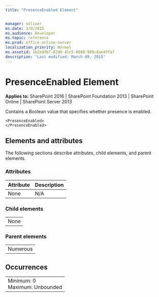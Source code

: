 ```yaml
---
title: "PresenceEnabled Element"


manager: soliver
ms.date: 3/9/2015
ms.audience: Developer
ms.topic: reference
ms.prod: office-online-server
localization_priority: Normal
ms.assetid: 1b2ed5b7-8290-41c5-8608-989cdae45fa7
description: "Last modified: March 09, 2015"
---
```


# PresenceEnabled Element

 
  
 **Applies to:** SharePoint 2016 | SharePoint Foundation 2013 | SharePoint Online | SharePoint Server 2013
  
Contains a Boolean value that specifies whether presence is enabled.
  
```
<PresenceEnabled>
</PresenceEnabled>
```

## Elements and attributes

The following sections describe attributes, child elements, and parent elements.

### Attributes

|**Attribute**|**Description**|
|:-----|:-----|
|None  <br/> |N/A  <br/> |
   
### Child elements

||
|:-----|
|None |
   
### Parent elements

||
|:-----|
|Numerous |
   
## Occurrences

||
|:-----|
|Minimum: 0  <br/> Maximum: Unbounded  <br/> |
   

